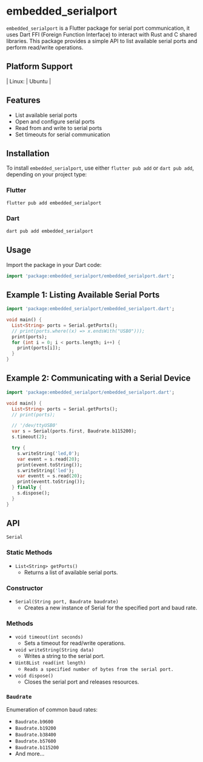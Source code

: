 <!--
This README describes the package. If you publish this package to pub.dev,
this README's contents appear on the landing page for your package.

For information about how to write a good package README, see the guide for
[writing package pages](https://dart.dev/guides/libraries/writing-package-pages).

For general information about developing packages, see the Dart guide for
[creating packages](https://dart.dev/guides/libraries/create-library-packages)
and the Flutter guide for
[developing packages and plugins](https://flutter.dev/developing-packages).
-->

# embedded_serialport

`embedded_serialport` is a Flutter package for serial port communication, it uses Dart FFI (Foreign Function Interface) to interact with Rust and C shared libraries. This package provides a simple API to list available serial ports and perform read/write operations.

## Platform Support
|   Linux:  | Ubuntu |

## Features

- List available serial ports
- Open and configure serial ports
- Read from and write to serial ports
- Set timeouts for serial communication

## Installation

To install `embedded_serialport`, use either `flutter pub add` or `dart pub add`, depending on your project type:

### Flutter

```bash
flutter pub add embedded_serialport
```
### Dart

```bash
dart pub add embedded_serialport
```

## Usage
Import the package in your Dart code:
```dart
import 'package:embedded_serialport/embedded_serialport.dart';
```

## Example 1: Listing Available Serial Ports
```dart
import 'package:embedded_serialport/embedded_serialport.dart';

void main() {
  List<String> ports = Serial.getPorts();
  // print(ports.where((x) => x.endsWith("USB0")));
  print(ports);
  for (int i = 0; i < ports.length; i++) {
    print(ports[i]);
  }
}

```
## Example 2: Communicating with a Serial Device
```dart
import 'package:embedded_serialport/embedded_serialport.dart';

void main() {
  List<String> ports = Serial.getPorts();
  // print(ports);

  // '/dev/ttyUSB0'
  var s = Serial(ports.first, Baudrate.b115200);
  s.timeout(2);

  try {
    s.writeString('led,0');
    var event = s.read(20);
    print(event.toString());
    s.writeString('led');
    var eventt = s.read(20);
    print(eventt.toString());
  } finally {
    s.dispose();
  }
}

```
## API
`Serial`
### Static Methods
- `List<String> getPorts()`
  - Returns a list of available serial ports.
### Constructor
- `Serial(String port, Baudrate baudrate)`
  - Creates a new instance of Serial for the specified port and baud rate.
### Methods
- `void timeout(int seconds)`
  - Sets a timeout for read/write operations.
- `void writeString(String data)`
  - Writes a string to the serial port.
- `Uint8List read(int length)`
  - `Reads a specified number of bytes from the serial port.`
- `void dispose()`
  - Closes the serial port and releases resources.

### `Baudrate`
Enumeration of common baud rates:

- `Baudrate.b9600`
- `Baudrate.b19200`
- `Baudrate.b38400`
- `Baudrate.b57600`
- `Baudrate.b115200`
- And more...